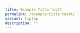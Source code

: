 ```yaml
---
title: Example Title testt
permalink: /example-title-testt/
variant: tiptap
description: ""
---
```

